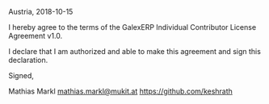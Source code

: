 Austria, 2018-10-15

I hereby agree to the terms of the GalexERP Individual Contributor License
Agreement v1.0.

I declare that I am authorized and able to make this agreement and sign this
declaration.

Signed,

Mathias Markl mathias.markl@mukit.at https://github.com/keshrath
